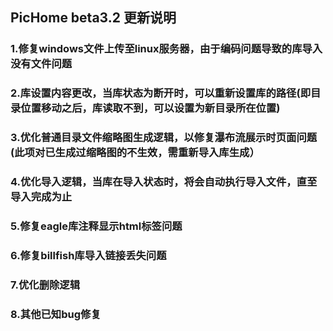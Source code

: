 ## PicHome beta3.2 更新说明

### 1.修复windows文件上传至linux服务器，由于编码问题导致的库导入没有文件问题

### 2.库设置内容更改，当库状态为断开时，可以重新设置库的路径(即目录位置移动之后，库读取不到，可以设置为新目录所在位置)

### 3.优化普通目录文件缩略图生成逻辑，以修复瀑布流展示时页面问题(此项对已生成过缩略图的不生效，需重新导入库生成）

### 4.优化导入逻辑，当库在导入状态时，将会自动执行导入文件，直至导入完成为止

### 5.修复eagle库注释显示html标签问题

### 6.修复billfish库导入链接丢失问题

### 7.优化删除逻辑

### 8.其他已知bug修复